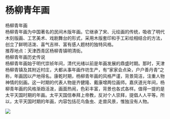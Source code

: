 # 杨柳青年画  
杨柳青年画  
杨柳青年画为中国著名的民间木版年画。它继承了宋、元绘画的传统，吸收了明代木刻版画、工艺美术、戏剧舞台的形式，采用木版套印和手工彩绘相结合的方法，创立了鲜明活泼、喜气吉祥、富有感人题材的独特风格。  
推荐地点：天津西青区杨柳青镇明清街。  
杨柳青年画历史传说  
杨柳青年画始于明代崇祯年间，清代光绪以前是年画发展的鼎盛时期。那时，天津杨柳青镇及其附近村庄，大都从事年画作坊生产，有“家家会点染，户户善丹青”之称，年画因以产地得名。康乾时期，杨柳青年画的风格严谨，背景简洁，注重人物神情的刻画。这一时期的代表人物是齐健隆、戴康增两位画师。嘉庆道光年间，杨柳青年画的风格渐趋活泼，画面热闹，色彩丰富，背景也各式各样。值得一提的是太平天国时期的年画。太平天国信奉拜上帝教，反对个人崇拜，提倡人人平等。所以，太平天国时期的年画，内容包括花鸟鱼虫、走兽风景，惟独没有人物。  

![](https://s1.imagehub.cc/images/2025/06/13/a64f202e168d09990dd019702d979c3c.png)  
<!-- Last processed: 2025-07-22 03:44:26 -->
